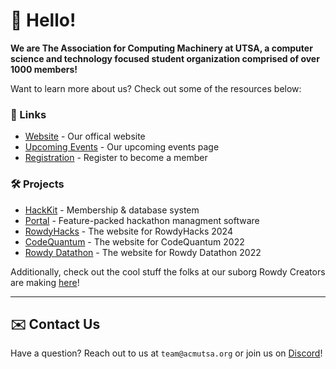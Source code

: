 # 👋 Hello!
**We are The Association for Computing Machinery at UTSA, a computer science and technology focused student organization comprised of over 1000 members!** 

Want to learn more about us? Check out some of the resources below:

### 🔗 Links

- [Website](https://acmutsa.org/) - Our offical website
- [Upcoming Events](https://portal.acmutsa.org/events/) - Our upcoming events page
- [Registration](https://go.acmutsa.org/join) - Register to become a member

### 🛠️ Projects

- [HackKit](https://github.com/acmutsa/HackKit) - Membership & database system
- [Portal](https://github.com/acmutsa/Portal) - Feature-packed hackathon managment software
- [RowdyHacks](https://github.com/acmutsa/RowdyHacks24) - The website for RowdyHacks 2024
- [CodeQuantum](https://github.com/acmutsa/CodeQuantum2022) - The website for CodeQuantum 2022
- [Rowdy Datathon](https://github.com/acmutsa/rowdy-datathon) - The website for Rowdy Datathon 2022

Additionally, check out the cool stuff the folks at our suborg Rowdy Creators are making [here](https://rowdycreators.org/#projects)!

---

## ✉️ Contact Us

Have a question? Reach out to us at `team@acmutsa.org` or join us on [Discord](https://go.acmutsa.org/discord)!
